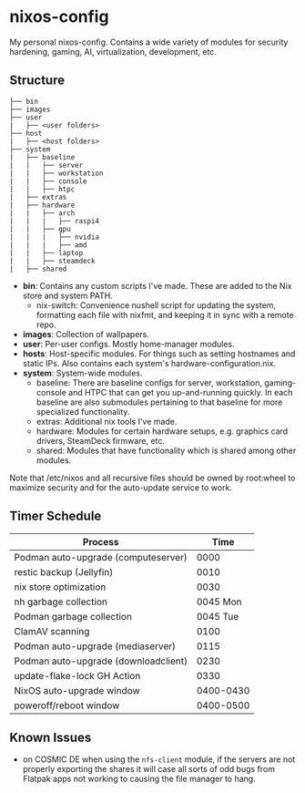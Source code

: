 # nixos-config

My personal nixos-config. Contains a wide variety of modules for security hardening, gaming, AI, virtualization, development, etc.

## Structure

```
├── bin
├── images
├── user
|   ├── <user folders>
├── host
|   ├── <host folders>
├── system
|   ├── baseline
|   |   ├── server
|   |   ├── workstation
|   |   ├── console
|   |   ├── htpc
|   ├── extras
|   ├── hardware
|   |   ├── arch
|   |   |   ├── raspi4
|   |   ├── gpu
|   |   |   ├── nvidia
|   |   |   ├── amd
|   |   ├── laptop
|   |   ├── steamdeck
|   ├── shared
```

- **bin**: Contains any custom scripts I've made. These are added to the Nix store and system PATH.
  - nix-switch: Convenience nushell script for updating the system, formatting each file with
    nixfmt, and keeping it in sync with a remote repo.
- **images**: Collection of wallpapers.
- **user**: Per-user configs. Mostly home-manager modules.
- **hosts**: Host-specific modules. For things such as setting hostnames and static IPs. Also
  contains each system's hardware-configuration.nix.
- **system**: System-wide modules.
  - baseline: There are baseline configs for server, workstation, gaming-console and HTPC that can
    get you up-and-running quickly. In each baseline are also submodules pertaining to that baseline
    for more specialized functionality.
  - extras: Additional nix tools I've made.
  - hardware: Modules for certain hardware setups, e.g. graphics card drivers, SteamDeck firmware,
    etc.
  - shared: Modules that have functionality which is shared among other modules.

Note that /etc/nixos and all recursive files should be owned by root:wheel to maximize security and for the auto-update service to work.

## Timer Schedule

| Process                             | Time      |
| ----------------------------------- | --------- |
| Podman auto-upgrade (computeserver) | 0000      |
| restic backup (Jellyfin)            | 0010      |
| nix store optimization              | 0030      |
| nh garbage collection               | 0045 Mon  |
| Podman garbage collection           | 0045 Tue  |
| ClamAV scanning                     | 0100      |
| Podman auto-upgrade (mediaserver)   | 0115      |
| Podman auto-upgrade (downloadclient)| 0230      |
| update-flake-lock GH Action         | 0330      |
| NixOS auto-upgrade window           | 0400-0430 |
| poweroff/reboot window              | 0400-0500 |

## Known Issues

- on COSMIC DE when using the `nfs-client` module, if the servers are not properly exporting the shares it will case all sorts of odd bugs from Flatpak apps not working to causing the file manager to hang.

